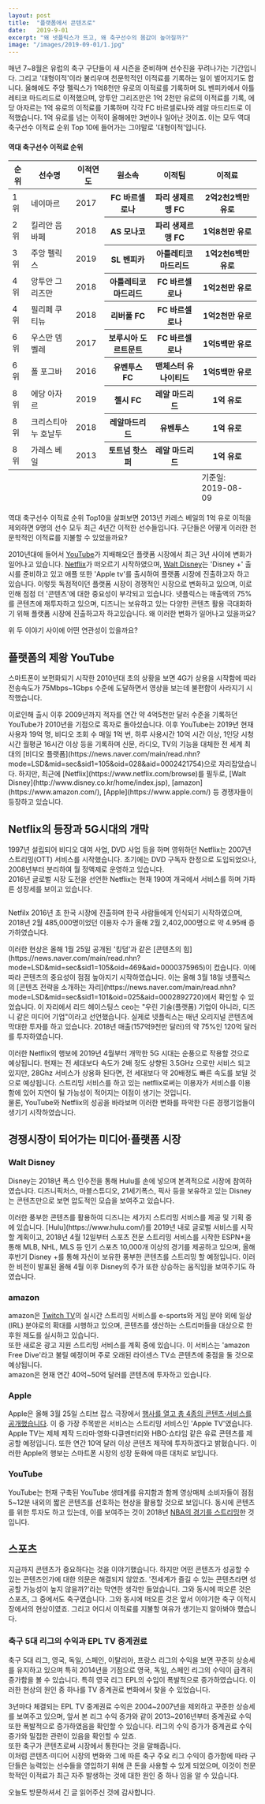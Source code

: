 ```yaml
---
layout: post
title:  "플랫폼에서 콘텐츠로"
date:   2019-9-01
excerpt: "왜 넷플릭스가 뜨고, 왜 축구선수의 몸값이 높아질까?"
image: "/images/2019-09-01/1.jpg"
---
```


매년 7~8월은 유럽의 축구 구단들이 새 시즌을 준비하며 선수진을 꾸려나가는 기간입니다.
그리고 '대형이적'이라 불리우며 천문학적인 이적료를 기록하는 일이 벌어지기도 합니다.
올해에도 주앙 펠릭스가 1억8천만 유로의 이적료를 기록하며 SL 벤피카에서 아틀레티코 마드리드로 이적했으며, 앙투안 그리즈만은 1억 2천만 유로의 이적료를 기록, 에당 아자르는 1억 유로의 이적료를 기록하며 각각 FC 바르셀로나와 레알 마드리드로 이적했습니다. 1억 유로를 넘는 이적이 올해에만 3번이나 일어난 것이죠. 이는 모두 역대 축구선수 이적료 순위 Top 10에 들어가는 그야말로 '대형이적'입니다.<br>
#### 역대 축구선수 이적료 순위
<table>
			<thead>
				<tr>
					<th>순위</th>
					<th>선수명</th>
					<th>이적연도</th>
                    <th>원소속</th>
                    <th>이적팀</th>
                    <th>이적료</th>
				</tr>
			</thead>
			<tbody>
				<tr>
					<td>1위</td>
					<td>네이마르</td>
					<td>2017</td>
                    <th>FC 바르셀로나</th>
                    <th>파리 생제르맹 FC</th>
                    <th>2억2천2백만 유로</th>
				</tr>
				<tr>
					<td>2위</td>
					<td>킬리안 음바페</td>
					<td>2018</td>
                    <th>AS 모나코</th>
                    <th>파리 생제르맹 FC</th>
                    <th>1억8천만 유로</th>
				</tr>
				<tr>
					<td>3위</td>
					<td>주앙 펠릭스</td>
					<td>2019</td>
                    <th>SL 벤피카</th>
                    <th>아틀레티코 마드리드</th>
                    <th>1억2천6백만 유로</th>
				</tr>
				<tr>
					<td>4위</td>
					<td>앙투안 그리즈만</td>
					<td>2018</td>
                    <th>아틀레티코 마드리드</th>
                    <th>FC 바르셀로나</th>
                    <th>1억2천만 유로</th>
				</tr>
				<tr>
					<td>4위</td>
					<td>필리페 쿠티뉴</td>
					<td>2018</td>
                    <th>리버풀 FC</th>
                    <th>FC 바르셀로나</th>
                    <th>1억2천만 유로</th>
				</tr>
                <tr>
					<td>6위</td>
					<td>우스만 뎀벨레</td>
					<td>2017</td>
                    <th>보루시아 도르트문트</th>
                    <th>FC 바르셀로나</th>
                    <th>1억5백만 유로</th>
				</tr>
                <tr>
					<td>6위</td>
					<td>폴 포그바</td>
					<td>2016</td>
                    <th>유벤투스 FC</th>
                    <th>맨체스터 유나이티드</th>
                    <th>1억5백만 유로</th>
				</tr>
                <tr>
					<td>8위</td>
					<td>에당 아자르</td>
					<td>2019</td>
                    <th>첼시 FC</th>
                    <th>레알 마드리드</th>
                    <th>1억 유로</th>
				</tr>
                <tr>
					<td>8위</td>
					<td>크리스티아누 호날두</td>
					<td>2018</td>
                    <th>레알마드리드</th>
                    <th>유벤투스</th>
                    <th>1억 유로</th>
				</tr>
                <tr>
					<td>8위</td>
					<td>가레스 베일</td>
					<td>2013</td>
                    <th>토트넘 핫스퍼</th>
                    <th>레알 마드리드</th>
                    <th>1억 유로</th>
				</tr>
			</tbody>
			<tfoot>
				<tr>
					<td colspan="5"></td>
					<td>기준일: 2019-08-09</td>
				</tr>
			</tfoot>
		</table>


역대 축구선수 이적료 순위 Top10을 살펴보면 2013년 카레스 베일의 1억 유로 이적을 제외하면 9명의 선수 모두 최근 4년간 이적한 선수들입니다. 구단들은 어떻게 이러한 천문학적인 이적료를 지불할 수 있었을까요?<br>

2010년대에 들어서 [YouTube](https://www.youtube.com/)가 지배해오던 플랫폼 시장에서 최근 3년 사이에 변화가 일어나고 있습니다. [Netflix](https://www.netflix.com/browse)가 떠오르기 시작하였으며, [Walt Disney](http://www.disney.co.kr/home/index.jsp)는 'Disney +' 출시를 준비하고 있고 애플 또한 'Apple tv'를 출시하여 플랫폼 시장에 진출하고자 하고 있습니다. 이렇듯 독점적이던 플랫폼 시장이 경쟁적인 시장으로 변화하고 있으며, 이로 인해 점점 더 '콘텐츠'에 대한 중요성이 부각되고 있습니다. 넷플릭스는 매출액의 75%를 콘텐츠에 재투자하고 있으며, 디즈니는 보유하고 있는 다양한 콘텐츠 활용 극대화하기 위해 플랫폼 시장에 진출하고자 하고있습니다. 왜 이러한 변화가 일어나고 있을까요?

위 두 이야기 사이에 어떤 연관성이 있을까요?  

## 플랫폼의 제왕 YouTube
스마트폰이 보편화되기 시작한 2010년대 초의 상황을 보면 4G가 상용을 시작함에 따라 전송속도가 75Mbps~1Gbps 수준에 도달하면서 영상을 보는데 불편함이 사라지기 시작했습니다. <br>
<div class="box alt">
	<div class="row 70% uniform">
		<div class="4u"><span class="image fit"><img src="{{ "/images/2019-09-01/3.jpg" | absolute_url }}" alt="" /></span></div>
	</div>
</div>  
이로인해 출시 이후 2009년까지 적자를 연간 약 4억5천만 달러 수준을 기록하던 YouTube가 2010년을 기점으로 흑자로 돌아섰습니다. 이후 YouTube는 2019년 현재 사용자 19억 명, 비디오 조회 수 매일 1억 번, 하루 사용시간 10억 시간 이상, 1인당 시청시간 월평균 16시간 이상 등을 기록하며 신문, 라디오, TV의 기능을 대체한 전 세계 최대의 [비디오 플랫폼](https://news.naver.com/main/read.nhn?mode=LSD&mid=sec&sid1=105&oid=028&aid=0002421754)으로 자리잡았습니다.  
하지만, 최근에 [Netflix](https://www.netflix.com/browse)를 필두로, [Walt Disney](http://www.disney.co.kr/home/index.jsp), [amazon](https://www.amazon.com/), [Apple](https://www.apple.com/) 등 경쟁자들이 등장하고 있습니다.

## Netflix의 등장과 5G시대의 개막
1997년 설립되어 비디오 대여 사업, DVD 사업 등을 하며 영위하던 Netflix는 2007년  스트리밍(OTT) 서비스를 시작했습니다. 초기에는 DVD 구독자 한정으로 도입되었으나, 2008년부터 분리하여 월 정액제로 운영하고 있습니다.  
2016년 글로벌 시장 도전을 선언한 Netflix는 현재 190여 개국에서 서비스를 하며 가파른 성장세를 보이고 있습니다. 
<div class="box alt">
	<div class="row 70% uniform">
		<div class="4u"><span class="image fit"><img src="{{ "/images/2019-09-01/6.PNG" | absolute_url }}" alt="" /></span></div>  
		<div class="4u"><span class="image fit"><img src="{{ "/images/2019-09-01/9.jpg" | absolute_url }}" alt="" /></span></div>
	</div>
</div>   

Netfilx 2016년 초 한국 시장에 진출하며 한국 사람들에게 인식되기 시작하였으며, 2018년 2월 485,000명이었던 이용자 수가 올해 2월 2,402,000명으로 약 4.95배 증가하였습니다.  
<div class="box alt">
	<div class="row 70% uniform">
		<div class="4u"><span class="image fit"><img src="{{ "/images/2019-09-01/7.jpg" | absolute_url }}" alt="" /></span></div>
	</div>
</div>  
이러한 현상은 올해 1월 25일 공개된 '킹덤'과 같은 [콘텐츠의 힘](https://news.naver.com/main/read.nhn?mode=LSD&mid=sec&sid1=105&oid=469&aid=0000375965)이 컸습니다. 이에 따라 콘텐츠의 중요성이 점점 높아지기 시작하였습니다. 이는 올해 3월 18일 넷플릭스의 [콘텐츠 전략을 소개하는 자리](https://news.naver.com/main/read.nhn?mode=LSD&mid=sec&sid1=101&oid=025&aid=0002892720)에서 확인할 수 있었습니다. 이 자리에서 리드 헤이스팅스 ceo는 "우린 기술(플랫폼) 기업이 아니라, 디즈니 같은 미디어 기업"이라고 선언했습니다. 실제로 넷플릭스는 매년 오리지널 콘텐츠에 막대한 투자를 하고 있습니다.  2018년 매출(157억9천만 달러)의 약 75%인 120억 달러를 투자하였습니다.  
<div class="box alt">
	<div class="row 70% uniform">
		<div class="4u"><span class="image fit"><img src="{{ "/images/2019-09-01/5.jpg" | absolute_url }}" alt="" /></span></div>
	</div>
</div>  

이러한 Netflix의 행보에 2019년 4월부터 개막한 5G 시대는 순풍으로 작용할 것으로 예상됩니다. 현재는 전 세대보다 속도가 2배 정도 상향된 3.5GHz 으로만 서비스 되고 있지만, 28Ghz 서비스가 상용화 된다면, 전 세대보다 약 20배정도 빠른 속도를 보일 것으로 예상됩니다. 스트리밍 서비스를 하고 있는 netflix로써는 이용자가 서비스를 이용함에 있어 지연이 될 가능성이 적어지는 이점이 생기는 것입니다.  
물론, YouTube와 Netflix의 성공을 바라보며 이러한 변화를 파악한 다른 경쟁기업들이 생기기 시작하였습니다.  

## 경쟁시장이 되어가는 미디어‧플랫폼 시장  
### Walt Disney  
Disney는 2018년 폭스 인수전을 통해 Hulu를 손에 넣으며 본격적으로 시장에 참여하였습니다. 디즈니픽처스, 마블스튜디오, 21세기폭스, 픽사 등을 보유하고 있는 Disney는 콘텐츠만으로 보면 압도적인 모습을 보여주고 있습니다.  
<div class="box alt">
	<div class="row 70% uniform">
		<div class="4u"><span class="image fit"><img src="{{ "/images/2019-09-01/8.jpg" | absolute_url }}" alt="" /></span></div>
	</div>
</div>  
이러한 풍부한 콘텐츠를 활용하여 디즈니는 세가지 스트리밍 서비스를 제공 및 기획 중에 있습니다. [Hulu](https://www.hulu.com/)를 2019년 내로 글로벌 서비스를 시작할 계획이고, 2018년 4월 12일부터 스포츠 전문 스트리밍 서비스를 시작한 ESPN+을 통해 MLB, NHL, MLS 등 인기 스포츠 10,000개 이상의 경기를 제공하고 있으며, 올해 후반기 Disney +를 통해 자신이 보유한 풍부한 콘텐츠를 스트리밍 할 예정입니다.  
이러한 비전이 발표된 올해 4월 이후 Disney의 주가 또한 상승하는 움직임을 보여주기도 하였습니다.  
<div class="box alt">
	<div class="row 70% uniform">
		<div class="4u"><span class="image fit"><img src="{{ "/images/2019-09-01/10.jpg" | absolute_url }}" alt="" /></span></div>
	</div>
</div>  

### amazon  
amazon은 [Twitch TV](https://www.twitch.tv/)의 실시간 스트리밍 서비스를 e-sports와 게임 분야 외에 일상(IRL) 분야로의 확대를 시행하고 있으며, 콘텐츠를 생산하는 스트리머들을 대상으로 한 후원 제도를 실시하고 있습니다.  
또한 새로운 광고 지원 스트리밍 서비스를 계획 중에 있습니다. 이 서비스는 'amazon Free Dive'라고 불릴 예정이며 주로 오래된 라이센스 TV쇼 콘텐츠에 중점을 둘 것으로 예상됩니다.  
amazon은 현재 연간 40억~50억 달러를 콘텐츠에 투자하고 있습니다.

### Apple
Apple은 올해 3월 25일 스티브 잡스 극장에서 [행사를 열고 총 4종의 콘텐츠·서비스를 공개했습니다](https://news.naver.com/main/read.nhn?mode=LSD&mid=sec&sid1=105&oid=023&aid=0003435450). 이 중 가장 주목받은 서비스는 스트리밍 서비스인 'Apple TV'였습니다. Apple TV는 제체 제작 드라마·영화·다큐멘터리와 HBO·쇼타임 같은 유료 콘텐츠를 제공할 예정입니다. 또한 연간 10억 달러 이상 콘텐츠 제작에 투자하겠다고 밝혔습니다. 이러한 Apple의 행보는 스마트폰 시장의 성장 둔화에 따른 대처로 보입니다.

### YouTube
YouTube는 현재 구축된 YouTube 생태계를 유지함과 함께 영상매체 소비자들이 점점 5~12분 내외의 짧은 콘텐츠를 선호하는 현상을 활용할 것으로 보입니다. 동시에 콘텐츠를 위한 투자도 하고 있는데, 이를 보여주는 것이 2018년 [NBA의 경기를 스트리밍](http://news.chosun.com/site/data/html_dir/2018/06/20/2018062004088.html)한 것입니다.

## 스포츠
지금까지 콘텐츠가 중요하다는 것을 이야기했습니다. 하지만 어떤 콘텐츠가 성공할 수 있는 콘텐츠인가에 대한 의문은 해결되지 않았죠. '전세계가 즐길 수 있는 콘텐츠라면 성공할 가능성이 높지 않을까?'라는 막연한 생각만 들었습니다. 그와 동시에 떠오른 것은 스포츠, 그 중에서도 축구였습니다. 그와 동시에 떠오른 것은 앞서 이야기한 축구 이적시장에서의 현상이였죠. 그리고 어디서 이적료를 지불할 여유가 생기는지 알아봐야 했습니다.  

### 축구 5대 리그의 수익과 EPL TV 중계권료  
<div class="box alt">
	<div class="row 70% uniform">
		<div class="4u"><span class="image fit"><img src="{{ "/images/2019-09-01/512.png" | absolute_url }}" alt="" /></span></div>
	</div>
</div>  
축구 5대 리그, 영국, 독일, 스페인, 이탈리아, 프랑스 리그의 수익을 보면 꾸준히 
상승세를 유지하고 있으며 특히 2014년을 기점으로 영국, 독일, 스페인 리그의 수익이 급격히 증가함을 볼 수 있습니다. 특히 영국 리그 EPL의 수입이 폭발적으로 증가하였습니다. 이러한 현상의 원인 중 하나를 TV 중계권료 변화에서 찾을 수 있었습니다.  
<div class="box alt">
	<div class="row 70% uniform">
		<div class="4u"><span class="image fit"><img src="{{ "/images/2019-09-01/13.jpg" | absolute_url }}" alt="" /></span></div>
	</div>
</div>  

3년마다 체결되는 EPL TV 중계권료 수익은 2004~2007년을 제외하고 꾸준한 상승세를 보여주고 있으며, 앞서 본 리그 수익 증가와 같이 2013~2016년부터 중계권료 수익 또한 폭발적으로 증가하였음을 확인할 수 있습니다. 리그의 수익 증가가 중계권료 수익 증가와 밀접한 관련이 있음을 확인할 수 있죠.  
또한 축구가 콘텐츠로써 시장에서 통한다는 것을 말해줍니다.  
이처럼 콘텐츠‧미디어 시장의 변화와 그에 따른 축구 주요 리그 수익이 증가함에 따라 구단들은 능력있는 선수들을 영입하기 위해 큰 돈을 사용할 수 있게 되었으며, 이것이 천문학적인 이적료가 최근 자주 발생하는 것에 대한 원인 중 하나 임을 알 수 있습니다.  

오늘도 방문하셔서 긴 글 읽어주신 것에 감사합니다.